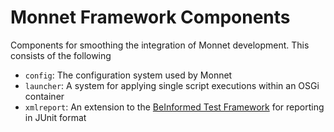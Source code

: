 Monnet Framework Components
===========================

Components for smoothing the integration of Monnet development. This consists of the following

 * `config`: The configuration system used by Monnet
 * `launcher`: A system for applying single script executions within an OSGi container
 * `xmlreport`: An extension to the [BeInformed Test Framework](http://github.com/beinformed/osgitest) for reporting in JUnit format


